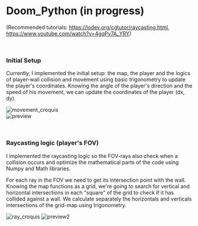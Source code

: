 # Doom_Python (in progress)
(Recommended tutorials: https://lodev.org/cgtutor/raycasting.html, https://www.youtube.com/watch?v=4gqPv7A_YRY)

<br>

### Initial Setup
Currently, I implemented the initial setup: the map, the player and the logics of player-wall collision and movement using basic trigonometry to update the player's coordinates.
Knowing the angle of the player's direction and the speed of his movement, we can update the coordinates of the player (dx, dy). 

![movement_croquis](https://i.imgur.com/dxXTI9x.png)
<br>
![preview](https://i.imgur.com/ymliYA2.gif)

<br>

### Raycasting logic (player's FOV)
I implemented the raycasting logic so the FOV-rays also check when a collision occurs and optimize the mathematical parts of the code using Numpy and Math libraries.

For each ray in the FOV we need to get its intersection point with the wall. Knowing the map functions as a grid, we're going to search for vertical and horizontal intersections in each "square" of the grid to check if it has collided against a wall. We calculate separately the horizontals and verticals intersections of the grid-map using trigonometry.

![ray_croquis](https://i.imgur.com/tmiVQv5.png)
![preview2](https://i.imgur.com/EXjnEFt.gif)
